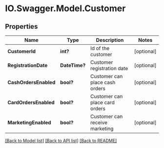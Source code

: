# IO.Swagger.Model.Customer
## Properties

Name | Type | Description | Notes
------------ | ------------- | ------------- | -------------
**CustomerId** | **int?** | Id of the customer | [optional] 
**RegistrationDate** | **DateTime?** | Customer registration date | [optional] 
**CashOrdersEnabled** | **bool?** | Customer can place cash orders | [optional] 
**CardOrdersEnabled** | **bool?** | Customer can place card orders | [optional] 
**MarketingEnabled** | **bool?** | Customer can receive marketing | [optional] 

[[Back to Model list]](../README.md#documentation-for-models) [[Back to API list]](../README.md#documentation-for-api-endpoints) [[Back to README]](../README.md)


